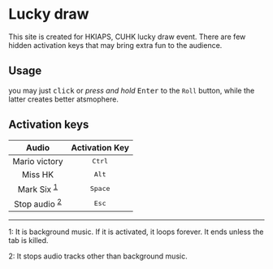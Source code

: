 # Lucky draw

This site is created for HKIAPS, CUHK lucky draw event.
There are few hidden activation keys that may bring extra fun to the audience.

## Usage

you may just <kbd>click</kbd> or _press and hold_ <kbd>Enter</kbd> to the `Roll` button, while the latter creates better atsmophere.

## Activation keys

|              Audio               |  Activation Key  |
| :------------------------------: | :--------------: |
|          Mario victory           | <kbd>Ctrl</kdb>  |
|             Miss HK              |  <kbd>Alt</kbd>  |
|  Mark Six <sup>[1](#bgm)</sup>   | <kbd>Space</kbd> |
| Stop audio <sup>[2](#stop)</sup> |  <kbd>Esc</kbd>  |

---

<a class="anchor" id="bgm"></a>1: It is background music. If it is activated, it loops forever. It ends unless the tab is killed.

<a class="anchor" id="stop"></a>2: It stops audio tracks other than background music.
